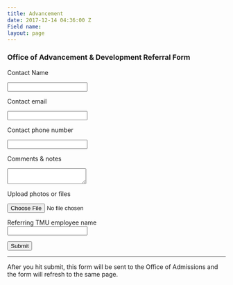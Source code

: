 ```yaml
---
title: Advancement
date: 2017-12-14 04:36:00 Z
Field name: 
layout: page
---
```


<!-- FORM: BODY SECTION -->

<div class="wFormContainer" style="max-width: 900px; width:auto;" >



  <style type="text/css">

                #tfa_1,

                \*\[id^="tfa_1\["\] {

                    width: auto !important;

                }

                #tfa_1-D,

                \*\[id^="tfa_1\["\]\[class\~="field-container-D"\] {

                    width: auto !important;

                }

            

                #tfa_2,

                \*\[id^="tfa_2\["\] {

                    width: auto !important;

                }

                #tfa_2-D,

                \*\[id^="tfa_2\["\]\[class\~="field-container-D"\] {

                    width: auto !important;

                }

            

                #tfa_3,

                \*\[id^="tfa_3\["\] {

                    width: auto !important;

                }

                #tfa_3-D,

                \*\[id^="tfa_3\["\]\[class\~="field-container-D"\] {

                    width: auto !important;

                }

            

                #tfa_4,

                \*\[id^="tfa_4\["\] {

                    width: auto !important;

                }

                #tfa_4-D,

                \*\[id^="tfa_4\["\]\[class\~="field-container-D"\] {

                    width: auto !important;

                }

            

                #tfa_6-L,

                label\[id^="tfa_6\["\] {

                    width: auto !important;

                }

            

                #tfa_5,

                \*\[id^="tfa_5\["\] {

                    width: 560px !important;

                }

                #tfa_5-D,

                \*\[id^="tfa_5\["\]\[class\~="field-container-D"\] {

                    width: auto !important;

                }

            

                #tfa_5-L,

                label\[id^="tfa_5\["\] {

                    width: 320px !important;

                }

            

                #tfa_4,

                \*\[id^="tfa_4\["\] {

                    height: 100px

                }

                #tfa_4-D,

                \*\[id^="tfa_4\["\]\[class\~="field-container-D"\] {

                    height: auto !important;

                }

                #tfa_4-L,

                label\[id^="tfa_4\["\],

                \*\[id^="tfa_4\["\]\[id$="-L"\] {

                    height: auto !important;

                }

            </style><div class=""><div class="wForm" id="tfa_0-WRPR" dir="ltr">

<div class="codesection" id="code-tfa_0"></div>

<h3 class="wFormTitle" id="tfa_0-T">Office of Advancement &amp; Development Referral Form</h3>

<form method="post" action="https://masters.tfaforms.net/responses/processor" class="hintsSide labelsAbove" id="tfa_0" enctype="multipart/form-data">

<div class="oneField field-container-D     " id="tfa_1-D">

<label id="tfa_1-L" for="tfa_1" class="label preField ">Contact Name</label><br><div class="inputWrapper"><input type="text" id="tfa_1" name="tfa_1" value="" placeholder="" title="Contact Name" class=""></div>

</div>

<div class="oneField field-container-D     " id="tfa_2-D">

<label id="tfa_2-L" for="tfa_2" class="label preField ">Contact email</label><br><div class="inputWrapper"><input type="text" id="tfa_2" name="tfa_2" value="" placeholder="" title="Contact email" class=""></div>

</div>

<div class="oneField field-container-D     " id="tfa_3-D">

<label id="tfa_3-L" for="tfa_3" class="label preField ">Contact phone number</label><br><div class="inputWrapper"><input type="text" id="tfa_3" name="tfa_3" value="" placeholder="" title="Contact phone number" class=""></div>

</div>

<div class="oneField field-container-D     " id="tfa_4-D">

<label id="tfa_4-L" for="tfa_4" class="label preField ">Comments &amp; notes</label><br><div class="inputWrapper"><textarea id="tfa_4" name="tfa_4" title="Comments &amp; notes" class=""></textarea></div>

</div>

<div class="oneField field-container-D     " id="tfa_6-D">

<label id="tfa_6-L" for="tfa_6" class="label preField ">Upload photos or files</label><br><div class="inputWrapper"><input type="file" id="tfa_6" name="tfa_6" size="" title="Upload photos or files" class=""></div>

</div>

<div class="oneField field-container-D     " id="tfa_5-D">
</div>
<label id="tfa_5-L" for="tfa_5" class="label preField ">Referring TMU employee name</label><br><div class="inputWrapper"><input type="text" id="tfa_5" name="tfa_5" value="" placeholder="" title="Referring TMU employee name" class=""></div>

</div>

<div class="actions" id="tfa_0-A"><input type="submit" class="primaryAction" value="Submit"></div>

<div style="clear:both"></div>

<input type="hidden" value="217735" name="tfa_dbFormId" id="tfa_dbFormId"><input type="hidden" value="" name="tfa_dbResponseId" id="tfa_dbResponseId"><input type="hidden" value="e893e6c6101d606e47a0274de7009c4c" name="tfa_dbControl" id="tfa_dbControl"><input type="hidden" value="6" name="tfa_dbVersionId" id="tfa_dbVersionId"><input type="hidden" value="" name="tfa_switchedoff" id="tfa_switchedoff">

</form>

</div></div>
</div>
<hr />
After you hit submit, this form will be sent to the Office of Admissions and the form will refresh to the same page. 
</div>